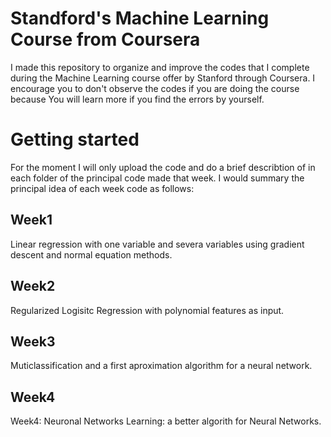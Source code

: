 # Standford's Machine Learning Course from Coursera

I made this repository to organize and improve the codes that I complete during the Machine Learning course offer by Stanford through Coursera. I encourage you to don't observe the codes if you are doing the course because You will learn more if you find the errors by yourself. 

# Getting started 

For the moment I will only upload the code and do a brief describtion of in each folder of the principal code made that week. I would summary the principal idea of each week code as follows: 

## Week1 
Linear regression with one variable and severa variables using gradient descent and normal equation methods. 

## Week2
Regularized Logisitc Regression with polynomial features as input. 

## Week3
Muticlassification and a first aproximation algorithm for a neural network.

## Week4
Week4: Neuronal Networks Learning: a better algorith for Neural Networks. 

